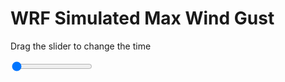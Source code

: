 <h1>WRF Simulated Max Wind Gust</h1>
<p>Drag the slider to change the time</p>

<div class="slidecontainer">
<input oninput='setImage(this)' class="slider" type="range" min="0" max="37" value="0" step="1" />
<img id='img'/>
</div>

<script>
var img = document.getElementById('img');
var img_array = ['/assets/images/wrf/w_wrfout_d01_2020-03-07_12:00:00.png',
'/assets/images/wrf/w_wrfout_d01_2020-03-07_13:00:00.png',
'/assets/images/wrf/w_wrfout_d01_2020-03-07_14:00:00.png',
'/assets/images/wrf/w_wrfout_d01_2020-03-07_15:00:00.png',
'/assets/images/wrf/w_wrfout_d01_2020-03-07_16:00:00.png',
'/assets/images/wrf/w_wrfout_d01_2020-03-07_17:00:00.png',
'/assets/images/wrf/w_wrfout_d01_2020-03-07_18:00:00.png',
'/assets/images/wrf/w_wrfout_d01_2020-03-07_19:00:00.png',
'/assets/images/wrf/w_wrfout_d01_2020-03-07_20:00:00.png',
'/assets/images/wrf/w_wrfout_d01_2020-03-07_21:00:00.png',
'/assets/images/wrf/w_wrfout_d01_2020-03-07_22:00:00.png',
'/assets/images/wrf/w_wrfout_d01_2020-03-07_23:00:00.png',
'/assets/images/wrf/w_wrfout_d01_2020-03-08_00:00:00.png',
'/assets/images/wrf/w_wrfout_d01_2020-03-08_01:00:00.png',
'/assets/images/wrf/w_wrfout_d01_2020-03-08_02:00:00.png',
'/assets/images/wrf/w_wrfout_d01_2020-03-08_03:00:00.png',
'/assets/images/wrf/w_wrfout_d01_2020-03-08_04:00:00.png',
'/assets/images/wrf/w_wrfout_d01_2020-03-08_05:00:00.png',
'/assets/images/wrf/w_wrfout_d01_2020-03-08_06:00:00.png',
'/assets/images/wrf/w_wrfout_d01_2020-03-08_07:00:00.png',
'/assets/images/wrf/w_wrfout_d01_2020-03-08_08:00:00.png',
'/assets/images/wrf/w_wrfout_d01_2020-03-08_09:00:00.png',
'/assets/images/wrf/w_wrfout_d01_2020-03-08_10:00:00.png',
'/assets/images/wrf/w_wrfout_d01_2020-03-08_11:00:00.png',
'/assets/images/wrf/w_wrfout_d01_2020-03-08_12:00:00.png',
'/assets/images/wrf/w_wrfout_d01_2020-03-08_13:00:00.png',
'/assets/images/wrf/w_wrfout_d01_2020-03-08_14:00:00.png',
'/assets/images/wrf/w_wrfout_d01_2020-03-08_15:00:00.png',
'/assets/images/wrf/w_wrfout_d01_2020-03-08_16:00:00.png',
'/assets/images/wrf/w_wrfout_d01_2020-03-08_17:00:00.png',
'/assets/images/wrf/w_wrfout_d01_2020-03-08_18:00:00.png',
'/assets/images/wrf/w_wrfout_d01_2020-03-08_19:00:00.png',
'/assets/images/wrf/w_wrfout_d01_2020-03-08_20:00:00.png',
'/assets/images/wrf/w_wrfout_d01_2020-03-08_21:00:00.png',
'/assets/images/wrf/w_wrfout_d01_2020-03-08_22:00:00.png',
'/assets/images/wrf/w_wrfout_d01_2020-03-08_23:00:00.png',
'/assets/images/wrf/w_wrfout_d01_2020-03-09_00:00:00.png',];
function setImage(obj)
{
        var value = obj.value;
        img.src = img_array[value];

}
</script>

